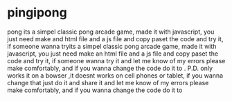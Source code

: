 # pingipong
pong
its a simpel classic pong arcade game, made it with javascript, you just need make and html file and a js file and copy paset the code and try it, if someone wanna tryits a simpel classic pong arcade game, made it with javascript, you just need make an html file and a js file and copy paset the code and try it, if someone wanna try it and let me know of my errors please make comfortably, and if you wanna change the code do it to .
P.D. only works it on a bowser ,it doesnt works on cell phones or tablet, if you wanna change that just do it and share  it and let me know of my errors please make comfortably, and if you wanna change the code do it to 
